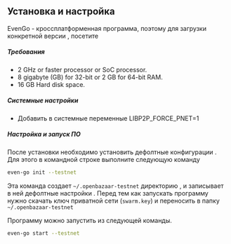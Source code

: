 ## Установка и настройка  
EvenGo - кроссплатформенная программа, поэтому для загрузки конкретной версии , посетите <link>
##### Требования 
* 2 GHz or faster processor or SoC processor.
* 8 gigabyte (GB) for 32-bit or 2 GB for 64-bit RAM.
* 16 GB Hard disk space.
##### Системные настройки 
* Добавить в системные переменные LIBP2P_FORCE_PNET=1
##### Настройка и запуск ПО 
После установки необходимо установить дефолтные конфигурации . Для этого в командной строке выполните следующую команду

```sh
even-go init --testnet
```
Эта команда создает `~/.openbazaar-testnet`  директорию , и записывает  в ней  дефолтные настройки . Перед тем как запускать программу нужно скачать ключ приватной сети (`swarm.key`)  и переносить  в папку  `~/.openbazaar-testnet`

Программу можно запустить из следующей команды.
```sh
even-go start --testnet
```
